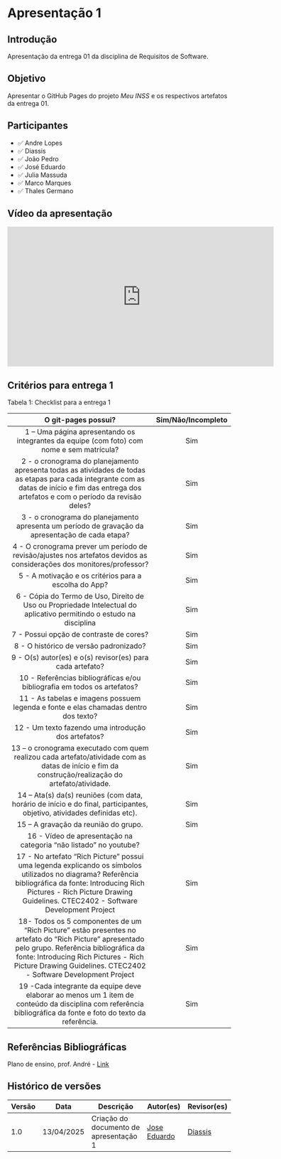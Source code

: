 # Apresentação 1

## Introdução 

Apresentação da entrega 01 da disciplina de Requisitos de Software. 

## Objetivo 

Apresentar o GitHub Pages do projeto *Meu INSS* e os respectivos artefatos da entrega 01. 

## Participantes 

- ✅ Andre Lopes
- ✅ Diassis
- ✅ João Pedro
- ✅ José Eduardo
- ✅ Julia Massuda
- ✅ Marco Marques
- ✅ Thales Germano


## Vídeo da apresentação

<iframe width="600" height="315" 
        src="https://www.youtube.com/embed/tfjMnIj6mvo?start=164" 
        title="YouTube video player" 
        frameborder="0" 
        allow="accelerometer; autoplay; clipboard-write; encrypted-media; gyroscope; picture-in-picture; web-share" 
        referrerpolicy="strict-origin-when-cross-origin" 
        allowfullscreen>
</iframe>



## Critérios para entrega 1


Tabela 1: Checklist para a entrega 1


|                                                                                                                      O git-pages possui?                                                                                                                      | Sim/Não/Incompleto | 
| :-----------------------------------------------------------------------------------------------------------------------------------------------------------------------------------------------------------------------------------------------------------: | :----------------: |
|                                                                                   1 – Uma página apresentando os integrantes da equipe (com foto) com nome e sem matrícula?                                                                                   |        Sim         |                                 
|                                2 - o cronograma do planejamento apresenta todas as atividades de todas as etapas para cada integrante com as datas de início e fim das entrega dos artefatos e com o período da revisão deles?                                |           Sim      
|                                                                               3 - o cronograma do planejamento apresenta um período de gravação da apresentação de cada etapa?                                                                                |  Sim           
|                                                                4 - O cronograma prever um período de revisão/ajustes nos artefatos devidos as considerações dos monitores/professor?                                                                     |     Sim         
|                                                                                                     5 - A motivação e os critérios para a escolha do App?                                                                                                     |   Sim               
|                                                                     6 - Cópia do Termo de Uso, Direito de Uso ou Propriedade Intelectual do aplicativo permitindo o estudo na disciplina                                                                      |           Sim 
|                                                                                                            7 - Possui opção de contraste de cores?                                                                                                            |      Sim             
|                                                                                                            8 - O histórico de versão padronizado?                                                                                                             |     Sim                
|                                                                                                   9 - O(s) autor(es) e o(s) revisor(es) para cada artefato?                                                                                                   |          Sim         
|                                                                                           10 - Referências bibliográficas e/ou bibliografia em todos os artefatos?                                                                                            |    Sim                 
|                                                                                      11 - As tabelas e imagens possuem legenda e fonte e elas chamadas dentro dos texto?                                                                                      |  Sim    
|                                                                                                      12 - Um texto fazendo uma introdução dos artefatos?                                                                                                      |      Sim         
|                                                      13 – o cronograma executado com quem realizou cada artefato/atividade com as datas de início e fim da construção/realização do artefato/atividade.                                                       |           Sim       
|                                                                    14 – Ata(s) da(s) reuniões (com data, horário de início e do final, participantes, objetivo, atividades definidas etc).                                                                    |         Sim          
|                                                                                                             15 – A gravação da reunião do grupo.                                                                                                              |       Sim   
|                                                                                               16 - Vídeo de apresentação na categoria “não listado” no youtube?                                                                                               |                  
|           17 - No artefato “Rich Picture” possui uma legenda explicando os símbolos utilizados no diagrama? Referência bibliográfica da fonte: Introducing Rich Pictures - Rich Picture Drawing Guidelines. CTEC2402 - Software Development Project           |             Sim        
| 18- Todos os 5 componentes de um “Rich Picture” estão presentes no artefato do “Rich Picture” apresentado pelo grupo. Referência bibliográfica da fonte: Introducing Rich Pictures - Rich Picture Drawing Guidelines. CTEC2402 - Software Development Project |             Sim      
|                                                 19 -Cada integrante da equipe deve elaborar ao menos um 1 item de conteúdo da disciplina com referência bibliográfica da fonte e foto do texto da referência.                                                 |            Sim       


## Referências Bibliográficas 

Plano de ensino, prof. André - [Link](https://aprender3.unb.br/pluginfile.php/3106711/mod_resource/content/55/Lista%20de%20Verifificac%CC%A7a%CC%83o%20-%20Plano_de_Ensino%20RE%20012025%20Turma%2003%20v1.pdf)


## Histórico de versões
Versão |   Data  | Descrição | Autor(es) | Revisor(es)
------ | ---- | ------ | ---------- | ----------
1.0 | 13/04/2025 | Criação do documento de apresentação 1 | [Jose Eduardo](https://github.com/jevprado) | [Diassis](https://github.com/Diaxiz) | 